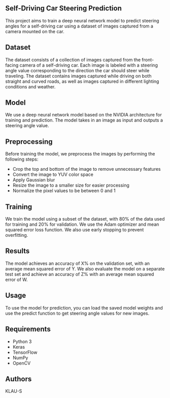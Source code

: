 ## Self-Driving Car Steering Prediction
This project aims to train a deep neural network model to predict steering angles for a self-driving car using a dataset of images captured from a camera mounted on the car.

## Dataset
The dataset consists of a collection of images captured from the front-facing camera of a self-driving car. Each image is labeled with a steering angle value corresponding to the direction the car should steer while traveling. The dataset contains images captured while driving on both straight and curved roads, as well as images captured in different lighting conditions and weather.

## Model
We use a deep neural network model based on the NVIDIA architecture for training and prediction. The model takes in an image as input and outputs a steering angle value.

## Preprocessing
Before training the model, we preprocess the images by performing the following steps:

- Crop the top and bottom of the image to remove unnecessary features
- Convert the image to YUV color space
- Apply Gaussian blur
- Resize the image to a smaller size for easier processing
- Normalize the pixel values to be between 0 and 1

## Training
We train the model using a subset of the dataset, with 80% of the data used for training and 20% for validation. We use the Adam optimizer and mean squared error loss function. We also use early stopping to prevent overfitting.

## Results
The model achieves an accuracy of X% on the validation set, with an average mean squared error of Y. We also evaluate the model on a separate test set and achieve an accuracy of Z% with an average mean squared error of W.

## Usage
To use the model for prediction, you can load the saved model weights and use the predict function to get steering angle values for new images.

## Requirements
- Python 3
- Keras
- TensorFlow
- NumPy
- OpenCV

## Authors
KLAU-S